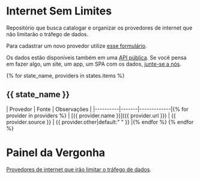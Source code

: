# Internet Sem Limites

Repositório que busca catalogar e organizar os provedores de internet que não limitarão o tráfego de dados.

Para cadastrar um novo provedor utilize [esse formulário](https://internetsemlimites.herokuapp.com/new/).

Os dados estão disponíveis também em uma [API pública](http://github.com/cuducos/InternetSemLimitesCMS). Se você pensa em fazer algo, um site, um app, um SPA com os dados, [junte-se a nós](https://github.com/jlcarvalho/InternetSemLimites/issues/9).

{% for state_name, providers in states.items %}
## {{ state_name }}

| Provedor | Fonte | Observações |
|----------|-------|-------------|{% for provider in providers %}
| [{{ provider.name }}]({{ provider.url }}) | {{ provider.source }} |  {{ provider.other|default:"&nbsp;" }} |{% endfor %}
{% endfor %}

# Painel da Vergonha

[Provedores de internet que irão limitar o tráfego de dados](HALL_OF_SHAME.md).
